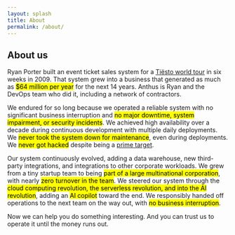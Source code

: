 ```yaml
---
layout: splash
title: About
permalink: /about/
---
```


## About us

Ryan Porter built an event ticket sales system for a <a href="https://en.wikipedia.org/wiki/Kaleidoscope_World_Tour">Tiësto world tour</a> in six weeks in 2009.  That system grew into a business that generated as much as <mark>$64 million per year</mark> for the next 14 years.  Anthus is Ryan and the DevOps team who did it, including a network of contractors.

We endured for so long because we operated a reliable system with <n>no significant business interruption and <mark>no major downtime, system impairment, or security incidents</mark>.  We achieved high availability over a decade during continuous development with multiple daily deployments.  We <mark>never took the system down for maintenance</mark>, even during deployments.  We <mark>never got hacked</mark> despite being a <a href="https://twitter.com/RyanAlynPorter/status/890982980721790976">prime target</a>.

Our system continuously evolved, adding a data warehouse, new third-party integrations, and integrations to other corporate workloads.  We grew from a tiny startup team to being <mark>part of a large multinational corporation</mark>, with nearly <mark>zero turnover in the team</mark>.  We steered our system through the <mark>cloud computing revolution, the serverless revolution, and into the AI revolution</mark>, adding an <mark>AI copilot</mark> toward the end.  We responsibly handed off operations to the next team on the way out, with <mark>no business interruption</mark>.

Now we can help you do something interesting.  And you can trust us to operate it until the money runs out.